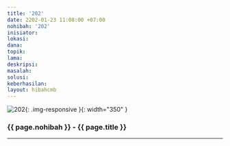 ```yaml
---
title: '202'
date: 2202-01-23 11:08:00 +07:00
nohibah: '202'
inisiator: 
lokasi: 
dana: 
topik: 
lama: 
deskripsi: 
masalah: 
solusi: 
keberhasilan: 
layout: hibahcmb
---
```


![202](/static/img/hibahcmb/202.png){: .img-responsive }{: width="350" }

### {{ page.nohibah }} - {{ page.title }}

---
